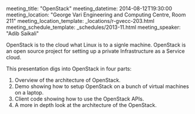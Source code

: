 meeting_title: "OpenStack"
meeting_datetime: 2014-08-12T19:30:00
meeting_location: "George Vari Engineering and Computing Centre, Room 211"
meeting_location_template: _locations/r-gvecc-203.html
meeting_schedule_template: _schedules/2013-11.html
meeting_speaker: "Adib Saikali"

OpenStack is to the cloud what Linux is to a signle machine. OpenStack is an open source project for setting up a private Infrastructure as a Service cloud.

This presentation digs into OpenStack in four parts:

1. Overview of the architecture of OpenStack.
2. Demo showing how to setup OpenStack on a bunch of virtual machines on a laptop.
3. Client code showing how to use the OpenStack APIs.
4. A more in depth look at the architecture of the OpenStack.

